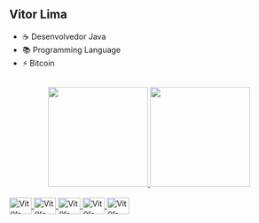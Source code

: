 ## Vitor Lima
- ☕ Desenvolvedor Java
- 📚 Programming Language
- ⚡ Bitcoin
##
<div align="center">
  <a href="https://github.com/vitorgitlima">
  <img height="180em" src="https://github-readme-stats.vercel.app/api?username=vitorgitlima&show_icons=true&theme=dracula&include_all_commits=true&count_private=true"/>
  <img height="180em" src="https://github-readme-stats.vercel.app/api/top-langs/?username=vitorgitlima&layout=compact&langs_count=7&theme=dracula"/>
</div>
  <div style="display: inline_block"><br>
  <img align="center" alt="Vitor-Csharp" height="30" width="40" src="https://cdn.jsdelivr.net/gh/devicons/devicon/icons/git/git-original.svg"/>
  <img align="center" alt="Vitor-Csharp" height="30" width="40" src="https://cdn.jsdelivr.net/gh/devicons/devicon/icons/cplusplus/cplusplus-original.svg"/>
  <img align="center" alt="Vitor-Csharp" height="30" width="40" src="https://cdn.jsdelivr.net/gh/devicons/devicon/icons/java/java-original-wordmark.svg"/>
  <img align="center" alt="Vitor-Spring" height="30" width="40" src="https://cdn.jsdelivr.net/gh/devicons/devicon/icons/spring/spring-original.svg"/>
  <img align="center" alt="Vitor-Spring" height="30" width="40"src="https://cdn.jsdelivr.net/gh/devicons/devicon/icons/docker/docker-original-wordmark.svg" />
          
          
    
  
</div>
  
